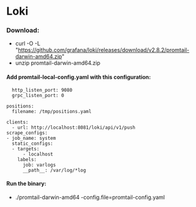# Loki

### Download:
- curl -O -L "https://github.com/grafana/loki/releases/download/v2.8.2/promtail-darwin-amd64.zip"
- unzip promtail-darwin-amd64.zip

#### Add promtail-local-config.yaml with this configuration:
```server:
  http_listen_port: 9080
  grpc_listen_port: 0

positions:
  filename: /tmp/positions.yaml

clients:
  - url: http://localhost:8081/loki/api/v1/push
scrape_configs:
- job_name: system
  static_configs:
  - targets:
      - localhost
    labels:
      job: varlogs
      __path__: /var/log/*log
```
#### Run the binary:
- ./promtail-darwin-amd64 -config.file=promtail-config.yaml


